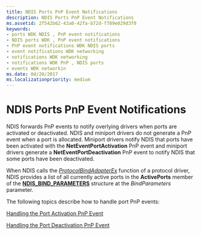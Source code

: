 ```yaml
---
title: NDIS Ports PnP Event Notifications
description: NDIS Ports PnP Event Notifications
ms.assetid: 2f542b62-43a0-42fa-b72d-f789e029d3f0
keywords:
- ports WDK NDIS , PnP event notifications
- NDIS ports WDK , PnP event notifications
- PnP event notifications WDK NDIS ports
- event notifications WDK networking
- notifications WDK networking
- notifications WDK PnP , NDIS ports
- events WDK networkin
ms.date: 04/20/2017
ms.localizationpriority: medium
---
```


# NDIS Ports PnP Event Notifications

NDIS forwards PnP events to notify overlying drivers when ports are activated or deactivated. NDIS and miniport drivers do not generate a PnP event when a port is allocated. Miniport drivers notify NDIS that ports have been activated with the **NetEventPortActivation** PnP event and miniport drivers generate a **NetEventPortDeactivation** PnP event to notify NDIS that some ports have been deactivated.

When NDIS calls the [*ProtocolBindAdapterEx*](https://docs.microsoft.com/windows-hardware/drivers/ddi/content/ndis/nc-ndis-protocol_bind_adapter_ex) function of a protocol driver, NDIS provides a list of all currently active ports in the **ActivePorts** member of the [**NDIS\_BIND\_PARAMETERS**](https://docs.microsoft.com/windows-hardware/drivers/ddi/content/ndis/ns-ndis-_ndis_bind_parameters) structure at the *BindParameters* parameter.

The following topics describe how to handle port PnP events:

[Handling the Port Activation PnP Event](handling-the-port-activation-pnp-event.md)

[Handling the Port Deactivation PnP Event](handling-the-port-deactivation-pnp-event.md)

 

 





